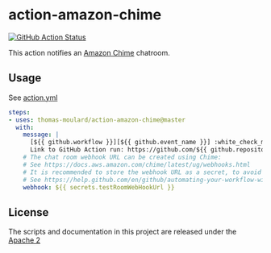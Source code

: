 # action-amazon-chime

[![GitHub Action Status](https://github.com/thomas-moulard/action-amazon-chime/workflows/Test%20action-amazon-chime/badge.svg)](https://github.com/thomas-moulard/action-amazon-chime)

This action notifies an [Amazon Chime](https://aws.amazon.com/chime/) chatroom.

## Usage

See [action.yml](action.yml)

```yaml
steps:
- uses: thomas-moulard/action-amazon-chime@master
  with:
    message: |
      [${{ github.workflow }}][${{ github.event_name }}] :white_check_mark: Test message sent by the action-amazon-chime e2e test.
      Link to GitHub Action run: https://github.com/${{ github.repository }}/commit/${{ github.sha }}/checks
    # The chat room webhook URL can be created using Chime:
    # See https://docs.aws.amazon.com/chime/latest/ug/webhooks.html
    # It is recommended to store the webhook URL as a secret, to avoid letting unknown user spam your chat room.
    # See https://help.github.com/en/github/automating-your-workflow-with-github-actions/virtual-environments-for-github-actions#creating-and-using-secrets-encrypted-variables
    webhook: ${{ secrets.testRoomWebHookUrl }}
```

## License

The scripts and documentation in this project are released under the [Apache 2](LICENSE)
